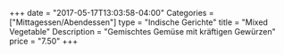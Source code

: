 +++
date = "2017-05-17T13:03:58-04:00"
Categories = ["Mittagessen/Abendessen"]
type = "Indische Gerichte"
title = "Mixed Vegetable"
Description = "Gemischtes Gemüse mit kräftigen Gewürzen"
price = "7.50"
+++
